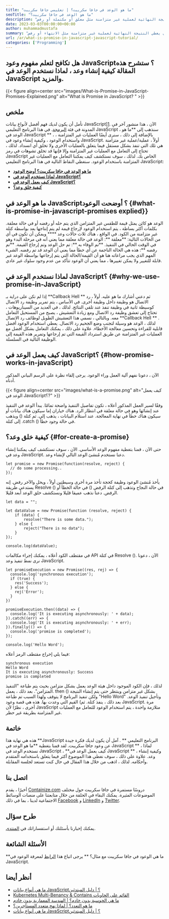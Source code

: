 ```yaml
---
title: "ما هو الوعد في جافا سكريبت؟ | تعليمي جافا سكريبت" 
seoTitle: "ما هو الوعد في جافا سكريبت؟" 
description: "ما هو الوعد في جافا سكريبت؟ الوعد هو كتلة من الكود التي تعطي النتيجة النهائية لعملية غير متزامنة مثل معلق أو مكتملة أو رفض." 
date: 2023-03-03T00:00:00+00:00
author: muhammadmustafa
summary: "ما هو الوعد في جافا سكريبت؟ الوعد هو كتلة من الكود الذي يعطي النتيجة النهائية لعملية غير متزامنة مثل الانتهاء أو رفض." 
url: /ar/what-is-promise-in-javascript-javascript-tutorial/
categories: ['Programming']
---
```


## هل تكافح لتعلم مفهوم وعود JavaScript؟ ستشرح هذه المقالة كيفية إنشاء وعد ، لماذا نستخدم الوعد في JavaScript والمزيد.

{{< figure align=center src="images/What-is-Promise-in-JavaScript-Promises-Explained.png" alt="What is Promise in JavaScript? " >}}


## ملخص
نأمل أن يكون لديك فهم أفضل لأنواع بيانات JavaScript][1]. الآن ، هذا منشور آخر في المدونة في فئة [البرمجة][2]. في هذا البرنامج التعليمي JavaScript ، سنذهب إلى  **ما هو الوعد في JavaScript **  ، بالإضافة إلى ذلك ، سنرى أيضًا العمليات غير المتزامنة ، واستخدام الوعود ، وكيفية إنشاء وعود في JavaScript. أولاً ، عملية/عملية غير متزامنة هي تلك التي تنفذ بشكل مستقل فيما يتعلق بالعمليات الأخرى ولا تخلق أي انسداد. لذلك ، تحتاج إلى التعامل مع العمليات غير المتزامنة وإلا فإنها قد تخلق تشوهات في رمز JavaScript الخاص بك. لذلك ، سوف نستكشف كيف يمكننا التعامل مع العمليات غير المتزامنة باستخدام الوعود.
سنغطي النقاط التالية في هذا البرنامج التعليمي JavaScript:
  * **[ما هو الوعد في جافا سكريبت؟ أوضح الوعود][3]**
  * **[لماذا نستخدم الوعد في JavaScript؟][4]**
  * **[كيف يعمل الوعد في JavaScript؟][5]**
  * **[كيفية خلق وعد؟][6]**

## ما هو الوعد في JavaScript؟ أوضحت الوعود   {#what-is-promise-in-javascript-promises explied}}
الوعد هو كائن يمثل قيمة للطقس غير المتزامن الذي يتم حله أو رفضه أو في حالة معلقة. بكلمات أكثر بساطة ، يتم استخدام الوعود لإرجاع قيمة لم يتم إنتاجها بعد بواسطة كتلة غير متزامنة من الكود. في الواقع ، هناك ثلاث حالات وعد  ****  ويمكن أن تكون في أي من الحالات التالية:
**معلقة **: الوعد في حالة معلقة مما يعني أنه في مرحلة البدء وهو في الوقت الحالي في التنفيذ.
**تم الوفاء به **: تم حل الوعد وتم إرجاع القيمة.
**تم رفضه **: هذه هي الحالة الناجمة عن أي خطأ مما يعني أن الوعد قد تم رفضه.
الشيء المهم الذي يجب مراعاته هنا هو أن القيمة/الحالة التي يتم إرجاعها بواسطة الوعد غير قابلة للتغيير ولا يمكن تغييرها ، مما يعني أن الوعود تتأكد من عدم وجود سلوك غير عادي.

## لماذا نستخدم الوعد في JavaScript؟   {#why-we-use-promise-in-JavaScript}
إذا لم تكن على دراية بـ  **Callback Hell **  ثم دعني أشارك ما هو عليه. أولاً ، رد الاتصال هو وظيفة داخل وظيفة أخرى. في الأساس ، يتم تمرير وظيفة رد الاتصال كوسيطة ثانية في وظيفة تنفذ عند تلقي النتائج. لذلك ، في العديد من السيناريوهات ، تحتاج إلى تعشق وظيفة رد الاتصال ومع زيادة التعشيش ، يصبح من المستحيل التعامل معه. وبالتالي ، نسمي هذا التعشيش الطويل لوظائف رد الاتصال  **Callback Hell ** .
لذلك ، الوعد هو وسيلة لتجنب وضع الجحيم رد الاتصال. يعطي استخدام الوعود أفضل قابلية للقراءة وتحسين معالجة الأخطاء. علاوة على ذلك ، يمكنك التعامل بشكل أفضل مع العمليات غير المتزامنة عن طريق استرداد القيمة التي تم إرجاعها وتمرير هذه القيمة إلى الوظيفة التالية في السلسلة.

## كيف يعمل الوعد في JavaScript؟   {#how-promise-works-in-javaScript}
الآن ، دعونا نفهم آلية العمل وراء الوعود. يرجى إلقاء نظرة على الرسم البياني المذكور أدناه.

{{< figure align=center src="images/what-is-a-promise.png" alt="كيف يعمل الوعد في JavaScript؟?" >}}

وفقًا لسير العمل المذكور أعلاه ، تكون تفاصيل التنفيذ واضحة تمامًا. يبدأ الوعد في التنفيذ عند إنشائها وهو في حالة معلقة في انتظار الرد. هناك خياران إما سيكون هناك بيانات أو سيكون هناك خطأ في نهاية المعالجة. عند استلام البيانات ، يذهب إلى. ثم كتلة () ويذهب إلى كتلة .catch () في حالة وجود خطأ.

## كيفية خلق وعد؟   {#for-create-a-promise}
حتى الآن ، قمنا بتغطية مفهوم الوعد الأساسي. الآن ، سوف نستكشف كيف يمكننا إنشاء وعد في JavaScript. دعنا نستخدم مُنشئ الوعد التالي لإنشاء وعد.
```
let promise = new Promise(function(resolve, reject) {
  // do some processing.. 
});
```
يأخذ مُنشئ الوعود وظيفة كحجة تأخذ مرة أخرى وسيطتين أولاً ، ويحل والآخر رفض. إنه يستدعي طريقة Resolve () في حالة النجاح وتذهب إلى كتلة الرفض () في حالة الخطأ أو الرفض.
دعنا نذهب عميقا قليلا ونستكشف خلق الوعد أبعد قليلا.
```
let data = "";

let dataValue = new Promise(function (resolve, reject) {
    if (data) {
        resolve("There is some data.");
    } else {
        reject("There is no data");
    }
});

console.log(dataValue);
```
في مقتطف الكود أعلاه ، يمكنك إجراء مكالمات API في كتلة Resolve ().
الآن ، دعونا نرى نمط تنفيذ وعد JavaScript.
```
let promiseExecution = new Promise((res, rej) => {
  console.log('synchronous execution');
  if (true) {
    res('Success');
  } else {
    rej('Error');
  }
})

promiseExecution.then((data) => {
  console.log('It is executing asynchronously: ' + data);
}).catch((err) => {
  console.log('It is executing asynchronously: ' + err);
}).finally(() => {
  console.log('promise is completed');
});

console.log('Hello Word');
```
فيما يلي إخراج مقتطف الرمز أعلاه:
```
synchronous execution
Hello Word
It is executing asynchronously: Success
promise is completed
```
لذلك ، فإن الكود الموجود داخل هيئة الوعد يعمل بشكل متزامن بحيث يتم طباعة "التنفيذ المتزامن". بعد ذلك ، يعمل. then () بشكل غير متزامن وينتظر حتى يتم إنشاء النتيجة ولكن تنفيذ البرنامج لا يتوقف ولهذا السبب تم طباعة "Hello Word" وتأجيل تنفيذ الوعد. بعد ذلك ، ينفذ كتلة. ثم) القيم التي وعدت بها. هذه هي قصة وعود JavaScript. مرة أخرى ، نظرًا لأن JavaScript متلازمة واحدة ، يتم استخدام الوعود للتعامل مع العمليات غير المتزامنة بطريقة غير حظر.

## خاتمة
هذه هي نهاية هذا  **JavaScript البرنامج التعليمي ** . آمل أن يكون لديك فكرة جيدة عن وعود جافا سكريبت. لقد قمنا بتغطية  **ما هو الوعد في JavaScript **  ، لماذا نستخدم الوعد في JavaScript ،  **كيف يعمل الوعد في JavaScript **  ، وكيفية إنشاء وعد. علاوة على ذلك ، سوف نغطي هذا الموضوع أكثر فيما يتعلق باستخدامه المتقدم وأحكامه. لذلك ، اذهب من خلال هذا المقال في حال كنت تستعد لجلسة المقابلة.

## اتصل بنا
أخيرًا ، يقدم [Containize.com][7] دروسًا مستمرة في جافا سكريبت حول مختلف الموضوعات المثيرة. يمكنك البقاء في الحلقة من خلال متابعتنا على منصات الوسائط الاجتماعية لدينا ، بما في ذلك [Facebook][8] و [LinkedIn][9] و [Twitter][10].

## طرح سؤال
يمكنك إخبارنا بأسئلتك أو استفساراتك في [المنتدى][11].

## الأسئلة الشائعة
**ما هي الوعود في جافا سكريبت مع مثال؟ **
يرجى اتباع هذا [الرابط][3] لمعرفة الوعود في JavaScript.

## أنظر أيضا
  * [ما هي أنواع بيانات JavaScript؟ | دليل المبتدئين][1]
  * [Kubernetes Multi-Benancy & Contains القائم على الحاويات][12]
  * [ما هي الحوسبة بدون خادم؟ | الهندسة المعمارية بدون خادم][13]
  * [ما هو التعدد؟ | لماذا نهج متعدد المستأجرين؟][14]
  * [ما هي أنواع بيانات JavaScript؟ | دليل المبتدئين][15]

  
[1]: https://blog.containerize.com/programming/what-are-javascript-data-types-a-beginners-guide/
[2]: https://blog.containerize.com/categories/programming/
[3]: #What-is-promise-in-JavaScript-Promises-Explained
[4]: #Why-we-use-promise-in-JavaScript
[5]: #How-promise-works-in-JavaScript
[6]: #How-to-create-a-promise
[7]: https://www.containerize.com/
[8]: https://web.facebook.com/containerize
[9]: https://www.linkedin.com/company/containerize/
[10]: https://twitter.com/containerize_co
[11]: https://forum.containerize.com/
[12]: https://blog.containerize.com/kubernetes-multi-tenancy-container-based-architecture/
[13]: https://blog.containerize.com/programming/what-is-serverless-computing-serverless-architecture/
[14]: https://blog.containerize.com/programming/what-is-multitenancy-why-a-multi-tenant-approach-2/
[15]: https://blog.containerize.com/programming/what-are-javascript-data-types-a-beginners-guide/
